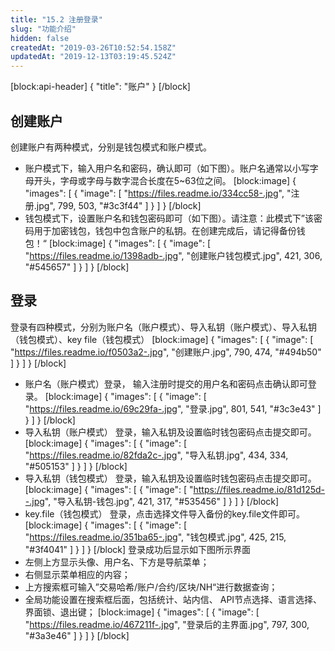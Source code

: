 ```yaml
---
title: "15.2 注册登录"
slug: "功能介绍"
hidden: false
createdAt: "2019-03-26T10:52:54.158Z"
updatedAt: "2019-12-13T03:19:45.524Z"
---
```

[block:api-header]
{
  "title": "账户"
}
[/block]

## 创建账户
创建账户有两种模式，分别是钱包模式和账户模式。
 
* 账户模式下，输入用户名和密码，确认即可（如下图）。账户名通常以小写字母开头，字母或字母与数字混合长度在5~63位之间。
[block:image]
{
  "images": [
    {
      "image": [
        "https://files.readme.io/334cc58-.jpg",
        "注册.jpg",
        799,
        503,
        "#3c3f44"
      ]
    }
  ]
}
[/block]
* 钱包模式下，设置账户名和钱包密码即可（如下图）。请注意：此模式下”该密码用于加密钱包，钱包中包含账户的私钥。在创建完成后，请记得备份钱包！“
[block:image]
{
  "images": [
    {
      "image": [
        "https://files.readme.io/1398adb-.jpg",
        "创建账户钱包模式.jpg",
        421,
        306,
        "#545657"
      ]
    }
  ]
}
[/block]
## 登录 

登录有四种模式，分别为账户名（账户模式）、导入私钥（账户模式）、导入私钥（钱包模式）、key file（钱包模式）
[block:image]
{
  "images": [
    {
      "image": [
        "https://files.readme.io/f0503a2-.jpg",
        "创建账户.jpg",
        790,
        474,
        "#494b50"
      ]
    }
  ]
}
[/block]
  * 账户名（账户模式）登录， 输入注册时提交的用户名和密码点击确认即可登录。
[block:image]
{
  "images": [
    {
      "image": [
        "https://files.readme.io/69c29fa-.jpg",
        "登录.jpg",
        801,
        541,
        "#3c3e43"
      ]
    }
  ]
}
[/block]
  * 导入私钥（账户模式） 登录，输入私钥及设置临时钱包密码点击提交即可。
[block:image]
{
  "images": [
    {
      "image": [
        "https://files.readme.io/82fda2c-.jpg",
        "导入私钥.jpg",
        434,
        334,
        "#505153"
      ]
    }
  ]
}
[/block]
  * 导入私钥（钱包模式） 登录，输入私钥及设置临时钱包密码点击提交即可。
[block:image]
{
  "images": [
    {
      "image": [
        "https://files.readme.io/81d125d--.jpg",
        "导入私钥-钱包.jpg",
        421,
        317,
        "#535456"
      ]
    }
  ]
}
[/block]
  * key.file（钱包模式） 登录，点击选择文件导入备份的key.file文件即可。
[block:image]
{
  "images": [
    {
      "image": [
        "https://files.readme.io/351ba65-.jpg",
        "钱包模式.jpg",
        425,
        215,
        "#3f4041"
      ]
    }
  ]
}
[/block]
登录成功后显示如下图所示界面
  * 左侧上方显示头像、用户名、下方是导航菜单；
  * 右侧显示菜单相应的内容；
  * 上方搜索框可输入”交易哈希/账户/合约/区块/NH“进行数据查询；
  * 全局功能设置在搜索框后面，包括统计、站内信、 API节点选择、语言选择、界面锁、退出键；
[block:image]
{
  "images": [
    {
      "image": [
        "https://files.readme.io/467211f-.jpg",
        "登录后的主界面.jpg",
        797,
        300,
        "#3a3e46"
      ]
    }
  ]
}
[/block]